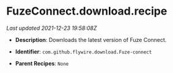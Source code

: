 # FuzeConnect.download.recipe

_Last updated 2021-12-23 19:58:08Z_

- **Description**: Downloads the latest version of Fuze Connect.

- **Identifier**: `com.github.flywire.download.Fuze-connect`

- **Parent Recipes**: `None`